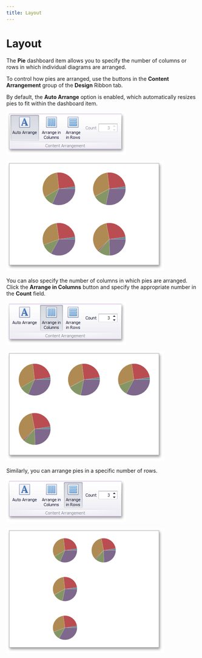 ```yaml
---
title: Layout
---
```

# Layout
The **Pie** dashboard item allows you to specify the number of columns or rows in which individual diagrams are arranged.

To control how pies are arranged, use the buttons in the **Content Arrangement** group of the **Design** Ribbon tab.

By default, the **Auto Arrange** option is enabled, which automatically resizes pies to fit within the dashboard item.

![Pies_Layout_AutoArrange_Ribbon](../../../../images/img25674.png)

![Pies_Layout_Arrangement_Auto_2](../../../../images/img25675.png)

You can also specify the number of columns in which pies are arranged. Click the **Arrange in Columns** button and specify the appropriate number in the **Count** field.

![Pies_Layout_Arrangement_Columns_Ribbon](../../../../images/img25676.png)

![Pies_Layout_Arrangement_Columns_2](../../../../images/img25677.png)

Similarly, you can arrange pies in a specific number of rows.

![Pies_Layout_Arrangement_Rows_Ribbon](../../../../images/img25678.png)

![Pies_Layout_Arrangement_Rows_2](../../../../images/img25679.png)